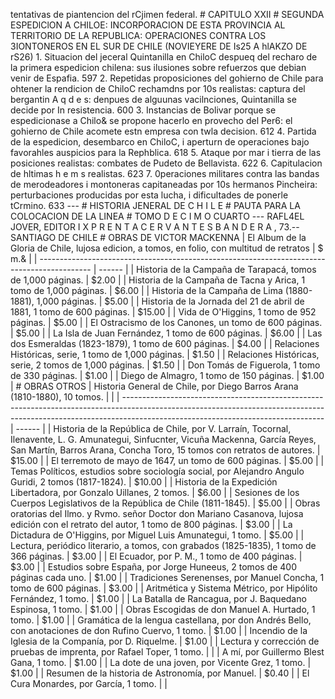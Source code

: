 tentativas de piantencion del rCjimen federal. # CAPITULO XXII # SEGUNDA ESPEDlClON A CHILOE: INCORPORACION DE ESTA PROVINCIA AL TERRITORIO DE LA REPUBLICA: OPERACIONES CONTRA LOS 3IONTONEROS EN EL SUR DE CHILE (NOVIEYERE DE Is25 A hlAKZO DE rS26) 1. Situacion del jeceral Quintanilla en ChiloC despueq del recharo de la primera espedicion chilena: sus ilusiones sobre refuerzos que debian venir de Espafia. 597 2. Repetidas proposiciones del gohierno de Chile para ohtener la rendicion de ChiloC rechamdns por 10s realistas: captura del bergantin A q d e s: denpues de alguunas vacilnciones, Quintanilla se decide por In resistencia. 600 3. Instancias de Bolivar porque se espedicionase a Chilo&#x26; se propone hacerlo en provecho del Per6: el gohierno de Chile acomete estn empresa con twla decision. 612 4. Partida de la espedicion, desembarco en ChiloC, i aperturn de operaciones bajo favorahles auspicios para la Rephblica. 618 5. Ataque por mar i tierra de las posiciones realistas: combates de Pudeto de Bellavista. 622 6. Capitulacion de hltimas h e m s realistas. 623 7. 0peraciones militares contra las bandas de merodeadores i montoneras capitaneadas por 10s hermanos Pincheira: perturbaciones producidas por esta lucha, i dificultades de ponerle tCrmino. 633 --- # HISTORIA JENERAL DE C H I L E # PAUTA PARA LA COLOCACION DE LA LINEA # TOMO D E C I M O CUARTO --- RAFL4EL JOVER, EDITOR I X P R E N T A C E R V A N T E S B A N D E R A , 73.--SANTIAGO DE CHILE # OBRAS DE VICTOR MACKENNA | El Album de la Gloria de Chile, lujosa edicion, a tomos, en folio, con multitud de retratos | $ m.& | | ------------------------------------------------------------------------------------------- | ------ | | Historia de la Campaña de Tarapacá, tomos de 1,000 páginas. | $2.00 | | Historia de la Campaña de Tacna y Arica, 1 tomo de 1,000 páginas. | $6.00 | | Historia de la Campaña de Lima (1880-1881), 1,000 páginas. | $5.00 | | Historia de la Jornada del 21 de abril de 1881, 1 tomo de 600 páginas. | $15.00 | | Vida de O'Higgins, 1 tomo de 952 páginas. | $5.00 | | El Ostracismo de los Canones, un tomo de 600 páginas. | $5.00 | | La Isla de Juan Fernández, 1 tomo de 600 páginas. | $6.00 | | Las dos Esmeraldas (1823-1879), 1 tomo de 600 páginas. | $4.00 | | Relaciones Históricas, serie, 1 tomo de 1,000 páginas. | $1.50 | | Relaciones Históricas, serie, 2 tomos de 1,000 páginas. | $1.50 | | Don Tomás de Figuerola, 1 tomo de 330 páginas. | $1.00 | | Diego de Almagro, 1 tomo de 150 páginas. | $1.00 | # OBRAS OTROS | Historia General de Chile, por Diego Barros Arana (1810-1880), 10 tomos. | | | -------------------------------------------------------------------------------------------------------------------------------------------------------------------------------------------------------------- | ------ | | Historia de la República de Chile, por V. Larraín, Tocornal, Ilenavente, L. G. Amunategui, Sinfucnter, Vicuña Mackenna, García Reyes, San Martín, Barros Arana, Concha Toro, 15 tomos con retratos de autores. | $15.00 | | El terremoto de mayo de 1647, un tomo de 600 páginas. | $5.00 | | Temas Políticos, estudios sobre sociología social, por Alejandro Angulo Guridi, 2 tomos (1817-1824). | $10.00 | | Historia de la Expedición Libertadora, por Gonzalo Uillanes, 2 tomos. | $6.00 | | Sesiones de los Cuerpos Legislativos de la República de Chile (1811-1845). | $5.00 | | Obras oratorias del Ilmo. y Rvmo. señor Doctor don Mariano Casanova, lujosa edición con el retrato del autor, 1 tomo de 800 páginas. | $3.00 | | La Dictadura de O'Higgins, por Miguel Luis Amunategui, 1 tomo. | $5.00 | | Lectura, periódico literario, a tomos, con grabados (1825-1835), 1 tomo de 366 páginas. | $3.00 | | El Ecuador, por P. M., 1 tomo de 400 páginas. | $3.00 | | Estudios sobre España, por Jorge Huneeus, 2 tomos de 400 páginas cada uno. | $1.00 | | Tradiciones Serenenses, por Manuel Concha, 1 tomo de 600 páginas. | $3.00 | | Aritmética y Sistema Métrico, por Hipólito Fernández, 1 tomo. | $1.00 | | La Batalla de Rancagua, por J. Baquedano Espinosa, 1 tomo. | $1.00 | | Obras Escogidas de don Manuel A. Hurtado, 1 tomo. | $1.00 | | Gramática de la lengua castellana, por don Andrés Bello, con anotaciones de don Rufino Cuervo, 1 tomo. | $1.00 | | Incendio de la Iglesia de la Companía, por D. Riquelme. | $1.00 | | Lectura y corrección de pruebas de imprenta, por Rafael Toper, 1 tomo. | | | A mí, por Guillermo Blest Gana, 1 tomo. | $1.00 | | La dote de una joven, por Vicente Grez, 1 tomo. | $1.00 | | Resumen de la historia de Astronomía, por Manuel. | $0.40 | | El Cura Monardes, por García, 1 tomo. | |